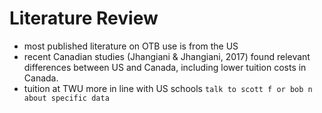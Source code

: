 # Literature Review

- most published literature on OTB use is from the US
- recent Canadian studies (Jhangiani & Jhangiani, 2017) found relevant differences between US and Canada, including lower tuition costs in Canada.
- tuition at TWU more in line with US schools `talk to scott f or bob n about specific data`
